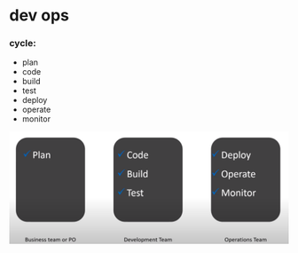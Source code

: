 # dev ops

### cycle:

* plan
* code
* build
* test
* deploy
* operate
* monitor

![](../.gitbook/assets/image%20%28339%29.png)




